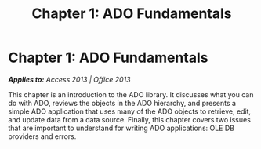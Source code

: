 ﻿---
title: 'Chapter 1: ADO Fundamentals'
TOCTitle: 'Chapter 1: ADO Fundamentals'
ms:assetid: d9834665-062b-c469-77a6-7fd9ea2a848e
ms:mtpsurl: https://msdn.microsoft.com/en-us/library/JJ250096(v=office.15)
ms:contentKeyID: 48548054
ms.date: 09/18/2015
mtps_version: v=office.15
---

# Chapter 1: ADO Fundamentals


_**Applies to:** Access 2013 | Office 2013_

This chapter is an introduction to the ADO library. It discusses what you can do with ADO, reviews the objects in the ADO hierarchy, and presents a simple ADO application that uses many of the ADO objects to retrieve, edit, and update data from a data source. Finally, this chapter covers two issues that are important to understand for writing ADO applications: OLE DB providers and errors.

